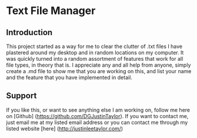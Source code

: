 # Text File Manager
## Introduction
This project started as a way for me to clear the clutter of .txt files I have plastered around my desktop and in random locations on my computer. It was quickly turned into a random assortment of features that work for all file types, in theory that is. I appreciate any and all help from anyone, simply create a .md file to show me that you are working on this, and list your name and the feature that you have implemented in detail.

## Support
If you like this, or want to see anything else I am working on, follow me here on [Github] (https://github.com/DGJustinTaylor). If you want to contact me, just email me at my listed email address or you can contact me through my listed website [here] (http://justinleetaylor.com/)
